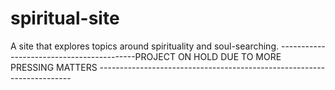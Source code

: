 # spiritual-site
A site that explores topics around spirituality and soul-searching.
------------------------------------------PROJECT ON HOLD DUE TO MORE PRESSING MATTERS -----------------------------------------------------------------------
